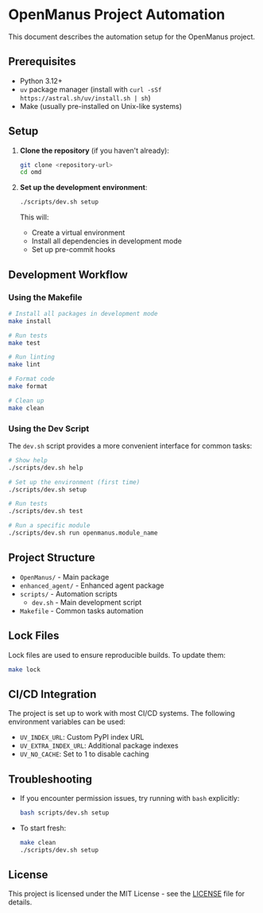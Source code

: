 # OpenManus Project Automation

This document describes the automation setup for the OpenManus project.

## Prerequisites

- Python 3.12+
- `uv` package manager (install with `curl -sSf https://astral.sh/uv/install.sh | sh`)
- Make (usually pre-installed on Unix-like systems)

## Setup

1. **Clone the repository** (if you haven't already):
   ```bash
   git clone <repository-url>
   cd omd
   ```

2. **Set up the development environment**:
   ```bash
   ./scripts/dev.sh setup
   ```
   This will:
   - Create a virtual environment
   - Install all dependencies in development mode
   - Set up pre-commit hooks

## Development Workflow

### Using the Makefile

```bash
# Install all packages in development mode
make install

# Run tests
make test

# Run linting
make lint

# Format code
make format

# Clean up
make clean
```

### Using the Dev Script

The `dev.sh` script provides a more convenient interface for common tasks:

```bash
# Show help
./scripts/dev.sh help

# Set up the environment (first time)
./scripts/dev.sh setup

# Run tests
./scripts/dev.sh test

# Run a specific module
./scripts/dev.sh run openmanus.module_name
```

## Project Structure

- `OpenManus/` - Main package
- `enhanced_agent/` - Enhanced agent package
- `scripts/` - Automation scripts
  - `dev.sh` - Main development script
- `Makefile` - Common tasks automation

## Lock Files

Lock files are used to ensure reproducible builds. To update them:

```bash
make lock
```

## CI/CD Integration

The project is set up to work with most CI/CD systems. The following environment variables can be used:

- `UV_INDEX_URL`: Custom PyPI index URL
- `UV_EXTRA_INDEX_URL`: Additional package indexes
- `UV_NO_CACHE`: Set to 1 to disable caching

## Troubleshooting

- If you encounter permission issues, try running with `bash` explicitly:
  ```bash
  bash scripts/dev.sh setup
  ```

- To start fresh:
  ```bash
  make clean
  ./scripts/dev.sh setup
  ```

## License

This project is licensed under the MIT License - see the [LICENSE](LICENSE) file for details.
